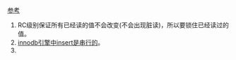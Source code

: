 [参考](https://www.aneasystone.com/)      
1. RC级别保证所有已经读的值不会改变(不会出现脏读)，所以要锁住已经读过的值。
2. [innodb引擎中insert是串行的](https://stackoverflow.com/questions/32087233/how-does-mysql-handle-concurrent-inserts)。
3. 